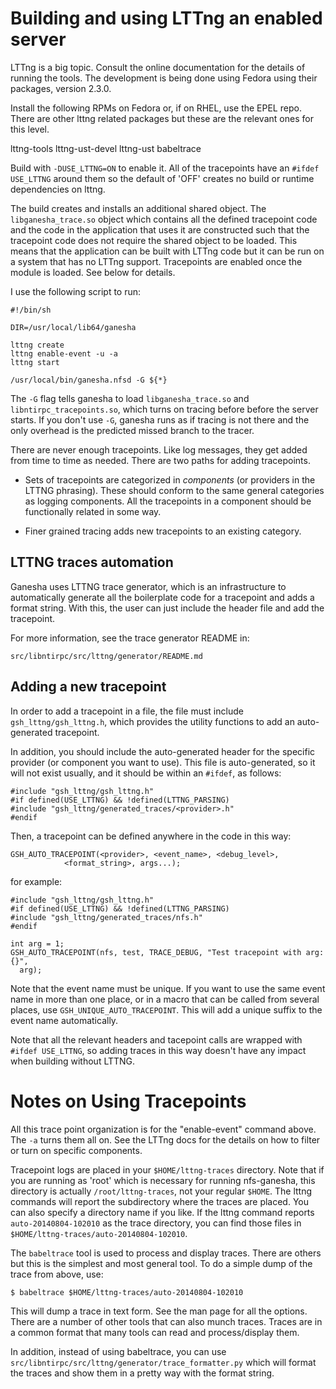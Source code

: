 Building and using LTTng an enabled server
==========================================

LTTng is a big topic.  Consult the online documentation for the
details of running the tools. The development is being done using Fedora
using their packages, version 2.3.0.

Install the following RPMs on Fedora or, if on RHEL, use the EPEL repo.
There are other lttng related packages but these are the relevant ones
for this level.

lttng-tools
lttng-ust-devel
lttng-ust
babeltrace

Build with `-DUSE_LTTNG=ON` to enable it.  All of the tracepoints
have an `#ifdef USE_LTTNG` around them so the default of 'OFF'
creates no build or runtime dependencies on lttng.

The build creates and installs an additional shared object.  The
`libganesha_trace.so` object which contains all the defined tracepoint
code and the code in the application that uses it are constructed such
that the tracepoint code does not require the shared object to be
loaded.  This means that the application can be built with LTTng code
but it can be run on a system that has no LTTng support.  Tracepoints are
enabled once the module is loaded.  See below for details.

I use the following script to run:
```
#!/bin/sh

DIR=/usr/local/lib64/ganesha

lttng create
lttng enable-event -u -a
lttng start

/usr/local/bin/ganesha.nfsd -G ${*}
```
The `-G` flag tells ganesha to load `libganesha_trace.so` and
`libntirpc_tracepoints.so`, which turns on tracing before
before the server starts.  If you don't use `-G`, ganesha runs as if tracing is
not there and the only overhead is the predicted missed branch to the tracer.

There are never enough tracepoints.  Like log messages, they get added from time
to time as needed.  There are two paths for adding tracepoints.

- Sets of tracepoints are categorized in *components* (or providers in
  the LTTNG phrasing).  These should conform to the same general categories as
  logging components. All the tracepoints in a component should be functionally
  related in some way.

- Finer grained tracing adds new tracepoints to an existing category.

LTTNG traces automation
-----------------------
Ganesha uses LTTNG trace generator, which is an infrastructure to automatically
generate all the boilerplate code for a tracepoint and adds a format string.
With this, the user can just include the header file and add the tracepoint.

For more information, see the trace generator README in:
```
src/libntirpc/src/lttng/generator/README.md
```

Adding a new tracepoint
----------------------
In order to add a tracepoint in a file, the file must include
`gsh_lttng/gsh_lttng.h`, which provides the utility functions to add an
auto-generated tracepoint.

In addition, you should include the auto-generated header for the specific
provider (or component you want to use). This file is auto-generated, so it
will not exist usually, and it should be within an `#ifdef`, as follows:
```
#include "gsh_lttng/gsh_lttng.h"
#if defined(USE_LTTNG) && !defined(LTTNG_PARSING)
#include "gsh_lttng/generated_traces/<provider>.h"
#endif
```

Then, a tracepoint can be defined anywhere in the code in this way:
```
GSH_AUTO_TRACEPOINT(<provider>, <event_name>, <debug_level>,
			<format_string>, args...);
```
for example:
```
#include "gsh_lttng/gsh_lttng.h"
#if defined(USE_LTTNG) && !defined(LTTNG_PARSING)
#include "gsh_lttng/generated_traces/nfs.h"
#endif

int arg = 1;
GSH_AUTO_TRACEPOINT(nfs, test, TRACE_DEBUG, "Test tracepoint with arg: {}",
  arg);
```

Note that the event name must be unique. If you want to use the same event name
in more than one place, or in a macro that can be called from several places,
use `GSH_UNIQUE_AUTO_TRACEPOINT`. This will add a unique suffix to the event
name automatically.

Note that all the relevant headers and tacepoint calls are wrapped with
`#ifdef USE_LTTNG`, so adding traces in this way doesn't have any impact when
building without LTTNG.

Notes on Using Tracepoints
==========================
All this trace point organization is for the "enable-event" command above.
The `-a` turns them all on.  See the LTTng docs for the details on how to filter
or turn on specific components.

Tracepoint logs are placed in your `$HOME/lttng-traces` directory.  Note that
if you are running as 'root' which is necessary for running nfs-ganesha, this
directory is actually `/root/lttng-traces`, not your regular `$HOME`.  The lttng
commands will report the subdirectory where the traces are placed.  You can
also specify a directory name if you like.  If the lttng command reports
`auto-20140804-102010` as the trace directory, you can find those files in
`$HOME/lttng-traces/auto-20140804-102010`.

The `babeltrace` tool is used to process and display traces.  There are others
but this is the simplest and most general tool.  To do a simple dump of
the trace from above, use:
```
$ babeltrace $HOME/lttng-traces/auto-20140804-102010
```
This will dump a trace in text form.  See the man page for all the options.
There are a number of other tools that can also munch traces.  Traces
are in a common format that many tools can read and process/display them.

In addition, instead of using babeltrace, you can use
`src/libntirpc/src/lttng/generator/trace_formatter.py` which will format the
traces and show them in a pretty way with the format string.

